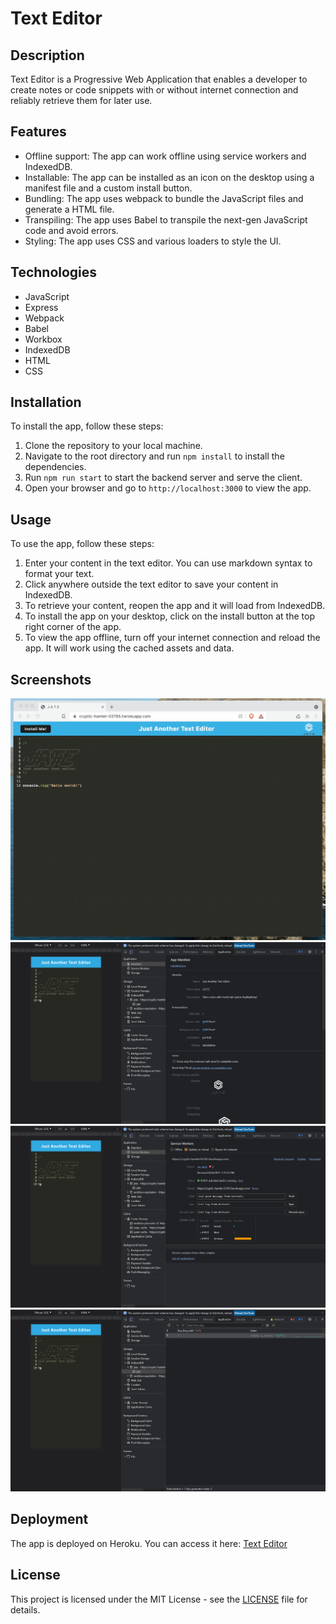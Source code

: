 # Text Editor

## Description

Text Editor is a Progressive Web Application that enables a developer to create notes or code snippets with or without internet connection and reliably retrieve them for later use.

## Features

- Offline support: The app can work offline using service workers and IndexedDB.
- Installable: The app can be installed as an icon on the desktop using a manifest file and a custom install button.
- Bundling: The app uses webpack to bundle the JavaScript files and generate a HTML file.
- Transpiling: The app uses Babel to transpile the next-gen JavaScript code and avoid errors.
- Styling: The app uses CSS and various loaders to style the UI.

## Technologies

- JavaScript
- Express
- Webpack
- Babel
- Workbox
- IndexedDB
- HTML
- CSS

## Installation

To install the app, follow these steps:

1. Clone the repository to your local machine.
2. Navigate to the root directory and run `npm install` to install the dependencies.
3. Run `npm run start` to start the backend server and serve the client.
4. Open your browser and go to `http://localhost:3000` to view the app.

## Usage

To use the app, follow these steps:

1. Enter your content in the text editor. You can use markdown syntax to format your text.
2. Click anywhere outside the text editor to save your content in IndexedDB.
3. To retrieve your content, reopen the app and it will load from IndexedDB.
4. To install the app on your desktop, click on the install button at the top right corner of the app.
5. To view the app offline, turn off your internet connection and reload the app. It will work using the cached assets and data.

## Screenshots

![Demo](./Assets/00-demo.gif)
![Manifest](./Assets/01-manifest.png)
![Service Worker](./Assets/02-service-worker.png)
![idb storage](./Assets/03-idb-storage.png)

## Deployment

The app is deployed on Heroku. You can access it here: [Text Editor](https://text-editor-pdg.herokuapp.com/)

## License

This project is licensed under the MIT License - see the [LICENSE](./LICENSE) file for details.
